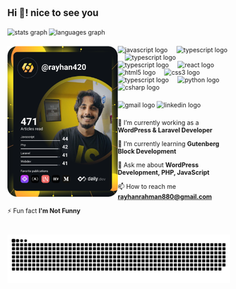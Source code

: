 <h2 align="left">Hi 👋! nice to see you</h2>

###

<div align="left">
   <img src="https://github-readme-stats.vercel.app/api?username=rayhanrahman25&hide_title=false&hide_rank=false&show_icons=true&include_all_commits=true&count_private=true&disable_animations=false&theme=dracula&locale=en&hide_border=false" height="150" alt="stats graph"  />
  <img src="https://github-readme-stats.vercel.app/api/top-langs?username=rayhanrahman25&locale=en&hide_title=false&layout=compact&card_width=320&langs_count=5&theme=dracula&hide_border=false" height="150" alt="languages graph"  />
</div>

###

  <a href="https://app.daily.dev/rayhan420"><img align="left" src="https://github.com/rayhanrahman25/rayhanrahman25/blob/main/devcard.svg" width="250" alt="Rayhan Dev Card"/></a>
  
###

<div align="left">
  <img src="https://cdn.jsdelivr.net/gh/devicons/devicon/icons/php/php-original.svg" height="30" alt="javascript logo"  />
  <img width="12" />
   <img src="https://cdn.jsdelivr.net/gh/devicons/devicon/icons/wordpress/wordpress-original.svg" height="30" alt="typescript logo"  />
  <img width="12" />
    <img src="https://cdn.jsdelivr.net/gh/devicons/devicon/icons/laravel/laravel-original.svg" height="30" alt="typescript logo"  />
  <img width="12" />
  <img src="https://cdn.jsdelivr.net/gh/devicons/devicon/icons/javascript/javascript-original.svg" height="30" alt="typescript logo"  />
  <img width="12" />
  <img src="https://cdn.jsdelivr.net/gh/devicons/devicon/icons/vuejs/vuejs-original.svg" height="30" alt="react logo"  />
  <img width="12" />
  <img src="https://cdn.jsdelivr.net/gh/devicons/devicon/icons/html5/html5-original.svg" height="30" alt="html5 logo"  />
  <img width="12" />
  <img src="https://cdn.jsdelivr.net/gh/devicons/devicon/icons/css3/css3-original.svg" height="30" alt="css3 logo"  />
  <img width="12" />
   <img src="https://cdn.jsdelivr.net/gh/devicons/devicon/icons/tailwindcss/tailwindcss-original.svg" height="30" alt="typescript logo"  />
  <img width="12" />
  <img src="https://cdn.jsdelivr.net/gh/devicons/devicon/icons/bootstrap/bootstrap-original.svg" height="30" alt="python logo"  />
  <img width="12" />
  <img src="https://cdn.jsdelivr.net/gh/devicons/devicon/icons/mysql/mysql-original.svg" height="30" alt="csharp logo"  />
</div>

###

<div align="left">
   <img src="https://img.shields.io/static/v1?message=Gmail&logo=gmail&label=&color=D14836&logoColor=white&labelColor=&style=for-the-badge" height="35" alt="gmail logo"  />
  <img src="https://img.shields.io/static/v1?message=LinkedIn&logo=linkedin&label=&color=0077B5&logoColor=white&labelColor=&style=for-the-badge" height="35" alt="linkedin logo"  />
  
   ###
   
   🔭 I’m currently working as a **WordPress & Laravel Developer**

   🌱 I’m currently learning **Gutenberg Block Development**

   💬 Ask me about **WordPress Development, PHP, JavaScript**

   📫 How to reach me **rayhanrahman880@gmail.com**

   ⚡ Fun fact **I'm Not Funny**
</div>

###

<br clear="both">
<div align="left">
  <img src="https://raw.githubusercontent.com/platane/snk/output/github-contribution-grid-snake.svg" alt="Snake animation" />
</div>

###
